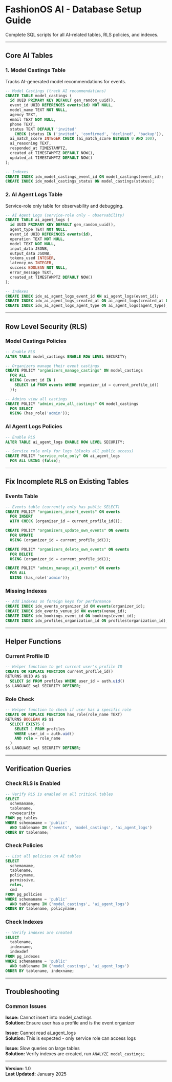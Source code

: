 # FashionOS AI - Database Setup Guide

Complete SQL scripts for all AI-related tables, RLS policies, and indexes.

---

## Core AI Tables

### 1. Model Castings Table

Tracks AI-generated model recommendations for events.

```sql
-- Model Castings (track AI recommendations)
CREATE TABLE model_castings (
  id UUID PRIMARY KEY DEFAULT gen_random_uuid(),
  event_id UUID REFERENCES events(id) NOT NULL,
  model_name TEXT NOT NULL,
  agency TEXT,
  email TEXT NOT NULL,
  phone TEXT,
  status TEXT DEFAULT 'invited' 
    CHECK (status IN ('invited', 'confirmed', 'declined', 'backup')),
  ai_match_score INTEGER CHECK (ai_match_score BETWEEN 0 AND 100),
  ai_reasoning TEXT,
  responded_at TIMESTAMPTZ,
  created_at TIMESTAMPTZ DEFAULT NOW(),
  updated_at TIMESTAMPTZ DEFAULT NOW()
);

-- Indexes
CREATE INDEX idx_model_castings_event_id ON model_castings(event_id);
CREATE INDEX idx_model_castings_status ON model_castings(status);
```

### 2. AI Agent Logs Table

Service-role only table for observability and debugging.

```sql
-- AI Agent Logs (service-role only - observability)
CREATE TABLE ai_agent_logs (
  id UUID PRIMARY KEY DEFAULT gen_random_uuid(),
  agent_type TEXT NOT NULL,
  event_id UUID REFERENCES events(id),
  operation TEXT NOT NULL,
  model TEXT NOT NULL,
  input_data JSONB,
  output_data JSONB,
  tokens_used INTEGER,
  latency_ms INTEGER,
  success BOOLEAN NOT NULL,
  error_message TEXT,
  created_at TIMESTAMPTZ DEFAULT NOW()
);

-- Indexes
CREATE INDEX idx_ai_agent_logs_event_id ON ai_agent_logs(event_id);
CREATE INDEX idx_ai_agent_logs_created_at ON ai_agent_logs(created_at DESC);
CREATE INDEX idx_ai_agent_logs_agent_type ON ai_agent_logs(agent_type);
```

---

## Row Level Security (RLS)

### Model Castings Policies

```sql
-- Enable RLS
ALTER TABLE model_castings ENABLE ROW LEVEL SECURITY;

-- Organizers manage their event castings
CREATE POLICY "organizers_manage_castings" ON model_castings
  FOR ALL 
  USING (event_id IN (
    SELECT id FROM events WHERE organizer_id = current_profile_id()
  ));

-- Admins view all castings
CREATE POLICY "admins_view_all_castings" ON model_castings
  FOR SELECT
  USING (has_role('admin'));
```

### AI Agent Logs Policies

```sql
-- Enable RLS
ALTER TABLE ai_agent_logs ENABLE ROW LEVEL SECURITY;

-- Service role only for logs (blocks all public access)
CREATE POLICY "service_role_only" ON ai_agent_logs
  FOR ALL USING (false);
```

---

## Fix Incomplete RLS on Existing Tables

### Events Table

```sql
-- Events table (currently only has public SELECT)
CREATE POLICY "organizers_insert_events" ON events
  FOR INSERT
  WITH CHECK (organizer_id = current_profile_id());

CREATE POLICY "organizers_update_own_events" ON events
  FOR UPDATE
  USING (organizer_id = current_profile_id());

CREATE POLICY "organizers_delete_own_events" ON events
  FOR DELETE
  USING (organizer_id = current_profile_id());

CREATE POLICY "admins_manage_all_events" ON events
  FOR ALL
  USING (has_role('admin'));
```

### Missing Indexes

```sql
-- Add indexes on foreign keys for performance
CREATE INDEX idx_events_organizer_id ON events(organizer_id);
CREATE INDEX idx_events_venue_id ON events(venue_id);
CREATE INDEX idx_bookings_event_id ON bookings(event_id);
CREATE INDEX idx_profiles_organization_id ON profiles(organization_id);
```

---

## Helper Functions

### Current Profile ID

```sql
-- Helper function to get current user's profile ID
CREATE OR REPLACE FUNCTION current_profile_id()
RETURNS UUID AS $$
  SELECT id FROM profiles WHERE user_id = auth.uid()
$$ LANGUAGE sql SECURITY DEFINER;
```

### Role Check

```sql
-- Helper function to check if user has a specific role
CREATE OR REPLACE FUNCTION has_role(role_name TEXT)
RETURNS BOOLEAN AS $$
  SELECT EXISTS (
    SELECT 1 FROM profiles 
    WHERE user_id = auth.uid() 
    AND role = role_name
  )
$$ LANGUAGE sql SECURITY DEFINER;
```

---

## Verification Queries

### Check RLS is Enabled

```sql
-- Verify RLS is enabled on all critical tables
SELECT 
  schemaname,
  tablename,
  rowsecurity 
FROM pg_tables 
WHERE schemaname = 'public'
  AND tablename IN ('events', 'model_castings', 'ai_agent_logs')
ORDER BY tablename;
```

### Check Policies

```sql
-- List all policies on AI tables
SELECT 
  schemaname,
  tablename,
  policyname,
  permissive,
  roles,
  cmd
FROM pg_policies
WHERE schemaname = 'public'
  AND tablename IN ('model_castings', 'ai_agent_logs')
ORDER BY tablename, policyname;
```

### Check Indexes

```sql
-- Verify indexes are created
SELECT 
  tablename,
  indexname,
  indexdef
FROM pg_indexes
WHERE schemaname = 'public'
  AND tablename IN ('model_castings', 'ai_agent_logs')
ORDER BY tablename, indexname;
```

---

## Troubleshooting

### Common Issues

**Issue:** Cannot insert into model_castings  
**Solution:** Ensure user has a profile and is the event organizer

**Issue:** Cannot read ai_agent_logs  
**Solution:** This is expected - only service role can access logs

**Issue:** Slow queries on large tables  
**Solution:** Verify indexes are created, run `ANALYZE model_castings;`

---

**Version:** 1.0  
**Last Updated:** January 2025
